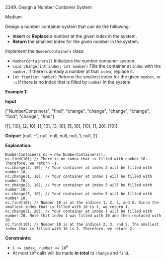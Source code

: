 2349\. Design a Number Container System

Medium

Design a number container system that can do the following:

*   **Insert** or **Replace** a number at the given index in the system.
*   **Return** the smallest index for the given number in the system.

Implement the `NumberContainers` class:

*   `NumberContainers()` Initializes the number container system.
*   `void change(int index, int number)` Fills the container at `index` with the `number`. If there is already a number at that `index`, replace it.
*   `int find(int number)` Returns the smallest index for the given `number`, or `-1` if there is no index that is filled by `number` in the system.

**Example 1:**

**Input**

["NumberContainers", "find", "change", "change", "change", "change", "find", "change", "find"]

[[], [10], [2, 10], [1, 10], [3, 10], [5, 10], [10], [1, 20], [10]]

**Output:** [null, -1, null, null, null, null, 1, null, 2]

**Explanation:**

    NumberContainers nc = new NumberContainers();
    nc.find(10); // There is no index that is filled with number 10. Therefore, we return -1.
    nc.change(2, 10); // Your container at index 2 will be filled with number 10.
    nc.change(1, 10); // Your container at index 1 will be filled with number 10.
    nc.change(3, 10); // Your container at index 3 will be filled with number 10.
    nc.change(5, 10); // Your container at index 5 will be filled with number 10.
    nc.find(10); // Number 10 is at the indices 1, 2, 3, and 5. Since the smallest index that is filled with 10 is 1, we return 1.
    nc.change(1, 20); // Your container at index 1 will be filled with number 20. Note that index 1 was filled with 10 and then replaced with 20.
    nc.find(10); // Number 10 is at the indices 2, 3, and 5. The smallest index that is filled with 10 is 2. Therefore, we return 2. 

**Constraints:**

*   <code>1 <= index, number <= 10<sup>9</sup></code>
*   At most <code>10<sup>5</sup></code> calls will be made **in total** to `change` and `find`.